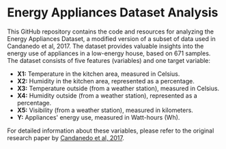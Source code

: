 # Energy Appliances Dataset Analysis

This GitHub repository contains the code and resources for analyzing the Energy Appliances Dataset, a modified version of a subset of data used in Candanedo et al, 2017. The dataset provides valuable insights into the energy use of appliances in a low-energy house, based on 671 samples. The dataset consists of five features (variables) and one target variable:

- **X1:** Temperature in the kitchen area, measured in Celsius.
- **X2:** Humidity in the kitchen area, represented as a percentage.
- **X3:** Temperature outside (from a weather station), measured in Celsius.
- **X4:** Humidity outside (from a weather station), represented as a percentage.
- **X5:** Visibility (from a weather station), measured in kilometers.
- **Y:** Appliances' energy use, measured in Watt-hours (Wh).

For detailed information about these variables, please refer to the original research paper by [Candanedo et al, 2017](link-to-the-paper).
